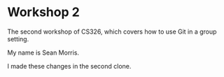 # Workshop 2

The second workshop of CS326, which covers how to use Git in a group setting.

My name is Sean Morris.

I made these changes in the second clone.
